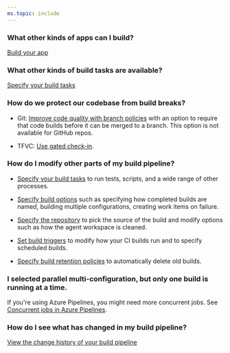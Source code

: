 ```yaml
---
ms.topic: include
---
```


### What other kinds of apps can I build?

[Build your app](../apps/index.md)

### What other kinds of build tasks are available?

[Specify your build tasks](../tasks/index.md)


### How do we protect our codebase from build breaks?

* Git: [Improve code quality with branch policies](../../repos/git/branch-policies.md) with an option to require that code builds before it can be merged to a branch.  This option is not available for GitHub repos.

* TFVC: [Use gated check-in](../build/triggers.md#gated).


### How do I modify other parts of my build pipeline?

* [Specify your build tasks](../tasks/index.md) to run tests, scripts, and a wide range of other processes.

* [Specify build options](../build/options.md) such as specifying how completed builds are named, building multiple configurations, creating work items on failure.

* [Specify the repository](../build/repository.md) to pick the source of the build and modify options such as how the agent workspace is cleaned.

* [Set build triggers](../build/triggers.md) to modify how your CI builds run and to specify scheduled builds.

* [Specify build retention policies](../policies/retention.md) to automatically delete old builds.

### I selected parallel multi-configuration, but only one build is running at a time.

If you're using Azure Pipelines, you might need more concurrent jobs. See [Concurrent jobs in Azure Pipelines](../licensing/concurrent-jobs-vsts.md).

### How do I see what has changed in my build pipeline?

[View the change history of your build pipeline](../build/history.md)

